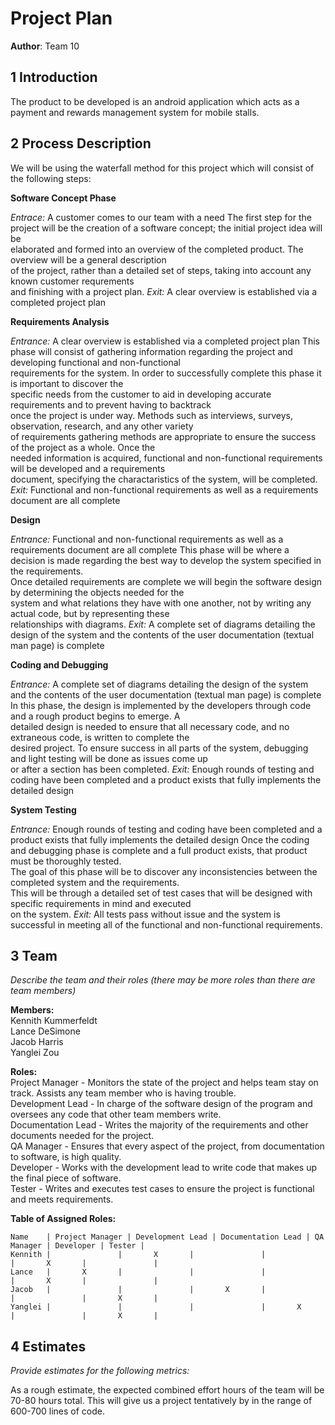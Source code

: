 # Project Plan

**Author**: Team 10

## 1 Introduction

The product to be developed is an android application which acts as a payment and rewards management system for mobile stalls.

## 2 Process Description

We will be using the waterfall method for this project which will consist of the following steps:

**Software Concept Phase**

*Entrace:* A customer comes to our team with a need
The first step for the project will be the creation of a software concept; the initial project idea will be  
elaborated and formed into an overview of the completed product. The overview will be a general description  
of the project, rather than a detailed set of steps, taking into account any known customer requrements  
and finishing with a project plan.
*Exit:* A clear overview is established via a completed project plan

**Requirements Analysis**

*Entrance:* A clear overview is established via a completed project plan
This phase will consist of gathering information regarding the project and developing functional and non-functional  
requirements for the system. In order to successfully complete this phase it is important to discover the  
specific needs from the customer to aid in developing accurate requirements and to prevent having to backtrack  
once the project is under way. Methods such as interviews, surveys, observation, research, and any other variety  
of requirements gathering methods are appropriate to ensure the success of the project as a whole. Once the  
needed information is acquired, functional and non-functional requirements will be developed and a requirements  
document, specifying the charactaristics of the system, will be completed.
*Exit:* Functional and non-functional requirements as well as a requirements document are all complete

**Design**

*Entrance:* Functional and non-functional requirements as well as a requirements document are all complete
This phase will be where a decision is made regarding the best way to develop the system specified in the requirements.  
Once detailed requirements are complete we will begin the software design by determining the objects needed for the  
system and what relations they have with one another, not by writing any actual code, but by representing these  
relationships with diagrams.
*Exit:* A complete set of diagrams detailing the design of the system and the contents of the user documentation (textual man page) is complete

**Coding and Debugging**

*Entrance:* A complete set of diagrams detailing the design of the system and the contents of the user documentation (textual man page) is complete
In this phase, the design is implemented by the developers through code and a rough product begins to emerge. A  
detailed design is needed to ensure that all necessary code, and no extraneous code, is written to complete the  
desired project. To ensure success in all parts of the system, debugging and light testing will be done as issues come up  
or after a section has been completed. 
*Exit:* Enough rounds of testing and coding have been completed and a product exists that fully implements the detailed design

**System Testing**

*Entrance:* Enough rounds of testing and coding have been completed and a product exists that fully implements the detailed design
Once the coding and debugging phase is complete and a full product exists, that product must be thoroughly tested.  
The goal of this phase will be to discover any inconsistencies between the completed system and the requirements.  
This will be through a detailed set of test cases that will be designed with specific requirements in mind and executed  
on the system. 
*Exit:* All tests pass without issue and the system is successful in meeting all of the functional and non-functional requirements.

## 3 Team

*Describe the team and their roles (there may be more roles than there are team members)*

**Members:**  
Kennith Kummerfeldt  
Lance DeSimone  
Jacob Harris  
Yanglei Zou  

**Roles:**  
Project Manager - Monitors the state of the project and helps team stay on track.  Assists any team member who is having trouble.  
Development Lead - In charge of the software design of the program and oversees any code that other team members write.  
Documentation Lead - Writes the majority of the requirements and other documents needed for the project.  
QA Manager - Ensures that every aspect of the project, from documentation to software, is high quality.  
Developer - Works with the development lead to write code that makes up the final piece of software.  
Tester - Writes and executes test cases to ensure the project is functional and meets requirements.  

**Table of Assigned Roles:**

	Name    | Project Manager | Development Lead | Documentation Lead | QA Manager | Developer | Tester |
	Kennith |		 		|		X		|		 		|		 		|		X		|		 		|
	Lance   |		X		|		 		|		 		|		 		|		X		|		 		|
	Jacob   |		 		|		 		|		X		|		 		|		 		|		X		|
	Yanglei |		 		|		 		|		 		|		X		|		 		|		X		|

## 4 Estimates

*Provide estimates for the following metrics:*

As a rough estimate, the expected combined effort hours of the team will be 70-80 hours total. 
This will give us a project tentatively by in the range of 600-700 lines of code.